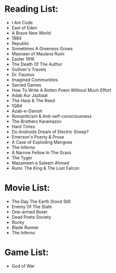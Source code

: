 # Reading List:
- I Am Code
- East of Eden
- A Brave New World
- 1984
- Republic
- Sometimes A Greeness Grows
- Masnawi of Maulana Rumi
- Easter 1916
- The Death Of The Author
- Gulliver's Travels
- Dr. Faustus
- Imagined Communities
- Sacred Games
- How To Write A Rotten Poem Without Much Effort
- Adab Aur Jazbaat
- The Harp & The Reed
- 1Q84
- Azab-e-Danish
- Romanticism & Anti-self-consciousness
- The Brothers Karamazov
- Hard Times
- Do Androids Dream of Electric Sheep?
- Emerson's Poerty & Prose
- A Case of Exploding Mangoes
- The Inferno
- A Narrow Fellow In The Grass
- The Tyger
- Mazameen e Saleem Ahmed
- Rumi: The King & The Lost Falcon

# Movie List:
- The Day The Earth Stood Still
- Enemy Of The State
- One-armed Boxer
- Dead Poets Society
- Rocky
- Blade Runner
- The Inferno

# Game List:
- God of War
